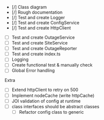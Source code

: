 - [/] Class diagram
- [/] Rough documentation
- [/] Test and create Logger
- [/] Test and create ConfigService
- [/] Test and create HttpClient
- [ ] Test and create OutageService
- [ ] Test and create SiteService
- [ ] Test and create OutageReporter
- [ ] Test and create index.ts
- [ ] Logging
- [ ] Create functional test & manually check
- [ ] Global Error handling

Extra

- [ ] Extend httpClient to retry on 500
- [ ] Implement nodeCache (write httpCache)
- [ ] JOI validation of config at runtime
- [ ] class interfaces should be abstract classes
  - [ ] Refactor config class to generic
